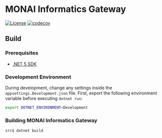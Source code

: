 

# MONAI Informatics Gateway

[![License](https://img.shields.io/badge/license-Apache%202.0-green.svg)](LICENSE)
[![codecov](https://codecov.io/gh/Project-MONAI/monai-deploy-informatics-gateway/branch/main/graph/badge.svg?token=34S8VI0XGD)](https://codecov.io/gh/Project-MONAI/monai-deploy-informatics-gateway)

## Build

### Prerequisites

* [.NET 5 SDK](https://dotnet.microsoft.com/download/dotnet/5.0)


### Development Environment
During development, change any settings inside the `appsettings.Development.json` file.
First, export the following environment variable before executing `dotnet run`:

```bash
export DOTNET_ENVIRONMENT=Development
```

### Building MONAI Informatics Gateway

```bash
src$ dotnet build
```
